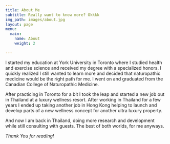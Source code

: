 ```yaml
---
title: About Me
subtitle: Really want to know more? Okkkk
img_path: images/about.jpg
layout: page
menu:
  main:
    name: About
    weight: 2

---
```

I started my education at York University in Toronto where I studied health and exercise science and received my degree with a specialized honors. I quickly realized I still wanted to learn more and decided that naturopathic medicine would be the right path for me. I went on and graduated from the Canadian College of Naturopathic Medicine. 

After practicing in Toronto for a bit I took the leap and started a new job out in Thailand at a luxury wellness resort. After working in Thailand for a few years I ended up taking another job in Hong Kong helping to launch and develop parts of a new wellness concept for another ultra luxury property.

And now I am back in Thailand, doing more research and development while still consulting with guests. The best of both worlds, for me anyways.

_Thank You for reading!_